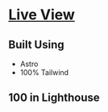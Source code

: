 # [Live View](https://reliable-swan-2861f9.netlify.app/)

## Built Using
- Astro
- 100% Tailwind

## 100 in Lighthouse
